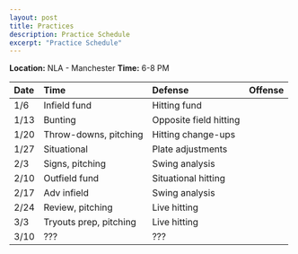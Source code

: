 ```yaml
---
layout: post
title: Practices
description: Practice Schedule
excerpt: "Practice Schedule"
---
```

**Location:** NLA - Manchester
**Time:** 6-8 PM

| Date | Time     | Defense | Offense |
|:---  |:---      |:---     |:---     |
| 1/6  | Infield fund   | Hitting fund |
| 1/13  | Bunting   | Opposite field hitting |
| 1/20  | Throw-downs, pitching   | Hitting change-ups |
| 1/27  | Situational   | Plate adjustments |
| 2/3   | Signs, pitching   | Swing analysis |
| 2/10  | Outfield fund   | Situational hitting |
| 2/17  | Adv infield   | Swing analysis |
| 2/24  | Review, pitching   | Live hitting |
| 3/3   | Tryouts prep, pitching   | Live hitting |
| 3/10  | ???   | ??? |
